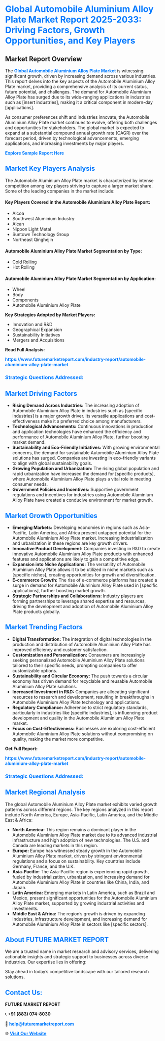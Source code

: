 <h1 style="color: #007BFF;">Global Automobile Aluminium Alloy Plate Market Report 2025-2033: Driving Factors, Growth Opportunities, and Key Players</h1>

<section id="overview">
<h2>Market Report Overview</h2>
<p>The <a href="https://www.futuremarketreport.com/industry-report/automobile-aluminium-alloy-plate-market" style="color: #007BFF; text-decoration: none;"><strong>Global Automobile Aluminium Alloy Plate Market</strong></a> is witnessing significant growth, driven by increasing demand across various industries. This report delves into the key aspects of the Automobile Aluminium Alloy Plate market, providing a comprehensive analysis of its current status, future potential, and challenges. The demand for Automobile Aluminium Alloy Plate has surged due to its wide-ranging applications in industries such as [insert industries], making it a critical component in modern-day [applications].</p>
<p>As consumer preferences shift and industries innovate, the Automobile Aluminium Alloy Plate market continues to evolve, offering both challenges and opportunities for stakeholders. The global market is expected to expand at a substantial compound annual growth rate (CAGR) over the forecast period, driven by technological advancements, emerging applications, and increasing investments by major players.</p>
</section>

<section id="overview">
<p><a href="https://www.futuremarketreport.com/request-sample/reportId=126110" style="color: #007BFF; text-decoration: none;"><strong>Explore Sample Report Here</strong></a></p>
</section>

<section id="key-players">
<h2 style="color: #007BFF;">Market Key Players Analysis</h2>
<p>The Automobile Aluminium Alloy Plate market is characterized by intense competition among key players striving to capture a larger market share. Some of the leading companies in the market include:</p>
<h4>Key Players Covered in the Automobile Aluminium Alloy Plate Report:</h4>
<ul><li>Alcoa</li><li>Southwest Aluminium Industry</li><li>Alcan</li><li>Nippon Light Metal</li><li>Suntown Technology Group</li><li>Northeast Qinghejin</li></ul>
<h4>Automobile Aluminium Alloy Plate Market Segmentation by Type:</h4>
<ul><li>Cold Rolling</li><li>Hot Rolling</li></ul>

<h4>Automobile Aluminium Alloy Plate Market Segmentation by Application:</h4>
<ul><li>Wheel</li><li>Body</li><li>Components</li><li>Automobile Aluminium Alloy Plate</li></ul>
<p><strong>Key Strategies Adopted by Market Players:</strong></p>
<ul>
<li>Innovation and R&D</li>
<li>Geographical Expansion</li>
<li>Sustainability Initiatives</li>
<li>Mergers and Acquisitions</li>
</ul>
</section>

<section>
<p><strong>Read Full Analysis: </strong></p><a href="https://www.futuremarketreport.com/industry-report/automobile-aluminium-alloy-plate-market" style="color: #007BFF; text-decoration: none;"><strong>https://www.futuremarketreport.com/industry-report/automobile-aluminium-alloy-plate-market</strong></a>
<h3 style="color: #007BFF;">Strategic Questions Addressed:</h3>
</section>

<section id="driving-factors">
<h2 style="color: #007BFF;">Market Driving Factors</h2>
<ul>
<li><strong>Rising Demand Across Industries:</strong> The increasing adoption of Automobile Aluminium Alloy Plate in industries such as [specific industries] is a major growth driver. Its versatile applications and cost-effectiveness make it a preferred choice among manufacturers.</li>
<li><strong>Technological Advancements:</strong> Continuous innovations in production and application technologies have enhanced the efficiency and performance of Automobile Aluminium Alloy Plate, further boosting market demand.</li>
<li><strong>Sustainability and Eco-Friendly Initiatives:</strong> With growing environmental concerns, the demand for sustainable Automobile Aluminium Alloy Plate solutions has surged. Companies are investing in eco-friendly variants to align with global sustainability goals.</li>
<li><strong>Growing Population and Urbanization:</strong> The rising global population and rapid urbanization have increased the demand for [specific products], where Automobile Aluminium Alloy Plate plays a vital role in meeting consumer needs.</li>
<li><strong>Government Policies and Incentives:</strong> Supportive government regulations and incentives for industries using Automobile Aluminium Alloy Plate have created a conducive environment for market growth.</li>
</ul>
</section>

<section id="growth-opportunities">
<h2 style="color: #007BFF;">Market Growth Opportunities</h2>
<ul>
<li><strong>Emerging Markets:</strong> Developing economies in regions such as Asia-Pacific, Latin America, and Africa present untapped potential for the Automobile Aluminium Alloy Plate market. Increasing industrialization and urbanization in these regions are key growth drivers.</li>
<li><strong>Innovative Product Development:</strong> Companies investing in R&D to create innovative Automobile Aluminium Alloy Plate products with enhanced features and applications are likely to gain a competitive edge.</li>
<li><strong>Expansion into Niche Applications:</strong> The versatility of Automobile Aluminium Alloy Plate allows it to be utilized in niche markets such as [specific niches], creating opportunities for growth and diversification.</li>
<li><strong>E-commerce Growth:</strong> The rise of e-commerce platforms has created a surge in demand for Automobile Aluminium Alloy Plate used in [specific applications], further boosting market growth.</li>
<li><strong>Strategic Partnerships and Collaborations:</strong> Industry players are forming partnerships to leverage shared expertise and resources, driving the development and adoption of Automobile Aluminium Alloy Plate products globally.</li>
</ul>
</section>

<section id="trending-factors">
<h2 style="color: #007BFF;">Market Trending Factors</h2>
<ul>
<li><strong>Digital Transformation:</strong> The integration of digital technologies in the production and distribution of Automobile Aluminium Alloy Plate has improved efficiency and customer satisfaction.</li>
<li><strong>Customization and Personalization:</strong> Consumers are increasingly seeking personalized Automobile Aluminium Alloy Plate solutions tailored to their specific needs, prompting companies to offer customizable options.</li>
<li><strong>Sustainability and Circular Economy:</strong> The push towards a circular economy has driven demand for recyclable and reusable Automobile Aluminium Alloy Plate solutions.</li>
<li><strong>Increased Investment in R&D:</strong> Companies are allocating significant resources to research and development, resulting in breakthroughs in Automobile Aluminium Alloy Plate technology and applications.</li>
<li><strong>Regulatory Compliance:</strong> Adherence to strict regulatory standards, particularly in industries like [specific industries], is influencing product development and quality in the Automobile Aluminium Alloy Plate market.</li>
<li><strong>Focus on Cost-Effectiveness:</strong> Businesses are exploring cost-efficient Automobile Aluminium Alloy Plate solutions without compromising on quality, making the market more competitive.</li>
</ul>
</section>

<section>
<p><strong>Get Full Report: </strong></p><a href="https://www.futuremarketreport.com/industry-report/automobile-aluminium-alloy-plate-market" style="color: #007BFF; text-decoration: none;"><strong>https://www.futuremarketreport.com/industry-report/automobile-aluminium-alloy-plate-market</strong></a>
<h3 style="color: #007BFF;">Strategic Questions Addressed:</h3>
</section>


<section id="regional-analysis">
<h2 style="color: #007BFF;">Market Regional Analysis</h2>
<p>The global Automobile Aluminium Alloy Plate market exhibits varied growth patterns across different regions. The key regions analyzed in this report include North America, Europe, Asia-Pacific, Latin America, and the Middle East & Africa:</p>
<ul>
<li><strong>North America:</strong> This region remains a dominant player in the Automobile Aluminium Alloy Plate market due to its advanced industrial infrastructure and high adoption of new technologies. The U.S. and Canada are leading markets in this region.</li>
<li><strong>Europe:</strong> Europe has witnessed steady growth in the Automobile Aluminium Alloy Plate market, driven by stringent environmental regulations and a focus on sustainability. Key countries include Germany, France, and the U.K.</li>
<li><strong>Asia-Pacific:</strong> The Asia-Pacific region is experiencing rapid growth, fueled by industrialization, urbanization, and increasing demand for Automobile Aluminium Alloy Plate in countries like China, India, and Japan.</li>
<li><strong>Latin America:</strong> Emerging markets in Latin America, such as Brazil and Mexico, present significant opportunities for the Automobile Aluminium Alloy Plate market, supported by growing industrial activities and investments.</li>
<li><strong>Middle East & Africa:</strong> The region’s growth is driven by expanding industries, infrastructure development, and increasing demand for Automobile Aluminium Alloy Plate in sectors like [specific sectors].</li>
</ul>
</section>

<footer>
<h2 style="color: #007BFF;">About FUTURE MARKET REPORT</h2>
<p>We are a trusted name in market research and advisory services, delivering actionable insights and strategic support to businesses across diverse industries. Our expertise lies in offering:</p>

<p>Stay ahead in today’s competitive landscape with our tailored research solutions.</p>

<h2 style="color: #007BFF;">Contact Us:</h2>
<p><strong>FUTURE MARKET REPORT</strong></p>
<p>📞 <strong>+91 (883) 074-8030</strong></p>
<p>📧 <strong><a href="mailto:help@futuremarketreport.com" style="color: #007BFF;">help@futuremarketreport.com</a></strong></p>
<p>🌐 <strong><a href="https://www.futuremarketreport.com/" style="color: #007BFF;">Visit Our Website</a></strong></p>
</footer>